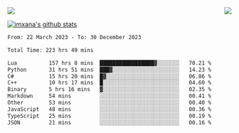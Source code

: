 <p>
  <a href="https://count.getloli.com/"><img src="https://count.getloli.com/get/@xana.readme?theme=moebooru-h"></a>
  <img src="https://weather-icon.journeyad.repl.co/@hangzhou?v=1" align="right">
</p>


<a href="https://github.com/imxana"><img align="center" src="https://github-readme-stats.vercel.app/api?username=imxana&show_icons=true&include_all_commits=true&hide_border=tru&custom_title=imxana%27s%20Github%20Stats" alt="imxana's github stats" /></a> 

<!--START_SECTION:waka-->

```txt
From: 22 March 2023 - To: 30 December 2023

Total Time: 223 hrs 49 mins

Lua          157 hrs 8 mins  █████████████████▓░░░░░░░   70.21 %
Python       31 hrs 51 mins  ███▓░░░░░░░░░░░░░░░░░░░░░   14.23 %
C#           15 hrs 20 mins  █▓░░░░░░░░░░░░░░░░░░░░░░░   06.86 %
C++          10 hrs 17 mins  █░░░░░░░░░░░░░░░░░░░░░░░░   04.60 %
Binary       5 hrs 16 mins   ▓░░░░░░░░░░░░░░░░░░░░░░░░   02.35 %
Markdown     54 mins         ░░░░░░░░░░░░░░░░░░░░░░░░░   00.41 %
Other        53 mins         ░░░░░░░░░░░░░░░░░░░░░░░░░   00.40 %
JavaScript   48 mins         ░░░░░░░░░░░░░░░░░░░░░░░░░   00.36 %
TypeScript   25 mins         ░░░░░░░░░░░░░░░░░░░░░░░░░   00.19 %
JSON         21 mins         ░░░░░░░░░░░░░░░░░░░░░░░░░   00.16 %
```

<!--END_SECTION:waka-->

